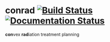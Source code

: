 conrad [![Build Status](https://travis-ci.org/bungun/conrad.svg?branch=master)](https://travis-ci.org/bungun/conrad) [![Documentation Status](https://readthedocs.org/projects/conrad/badge/?version=latest)](http://conrad.readthedocs.io/en/latest/?badge=latest)
===

**con**vex **rad**iation treatment planning